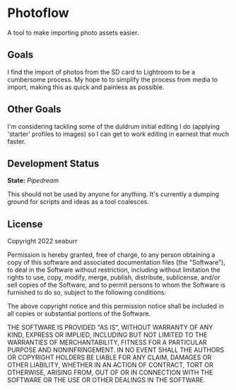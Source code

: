# Photoflow

A tool to make importing photo assets easier.

## Goals
I find the import of photos from the SD card to Lightroom to be a cumbersome process. My hope to to simplify the process from media to import, making this as quick and painless as possible. 

## Other Goals
I'm considering tackling some of the duldrum initial editing I do (applying 'starter' profiles to images) so I can get to work editing in earnest that much faster.

## Development Status
**State:** *Pipedream*

This should not be used by anyone for anything. It's currently a dumping ground for scripts and ideas as a tool coalesces.

## License

Copyright 2022 seaburr

Permission is hereby granted, free of charge, to any person obtaining a copy of this software and associated documentation files (the "Software"), to deal in the Software without restriction, including without limitation the rights to use, copy, modify, merge, publish, distribute, sublicense, and/or sell copies of the Software, and to permit persons to whom the Software is furnished to do so, subject to the following conditions:

The above copyright notice and this permission notice shall be included in all copies or substantial portions of the Software.

THE SOFTWARE IS PROVIDED "AS IS", WITHOUT WARRANTY OF ANY KIND, EXPRESS OR IMPLIED, INCLUDING BUT NOT LIMITED TO THE WARRANTIES OF MERCHANTABILITY, FITNESS FOR A PARTICULAR PURPOSE AND NONINFRINGEMENT. IN NO EVENT SHALL THE AUTHORS OR COPYRIGHT HOLDERS BE LIABLE FOR ANY CLAIM, DAMAGES OR OTHER LIABILITY, WHETHER IN AN ACTION OF CONTRACT, TORT OR OTHERWISE, ARISING FROM, OUT OF OR IN CONNECTION WITH THE SOFTWARE OR THE USE OR OTHER DEALINGS IN THE SOFTWARE.

